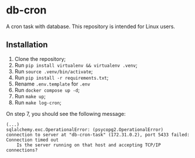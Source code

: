 # db-cron

A cron task with database. This repository is intended for Linux users.

## Installation

1. Clone the repository;
2. Run `pip install virtualenv && virtualenv .venv`;
3. Run `source .venv/bin/activate`;
4. Run `pip install -r requirements.txt`;
5. Rename `.env.template` for `.env`
6. Run `docker compose up -d`;
7. Run `make up`;
8. Run `make log-cron`;

On step 7, you should see the following message:

```   
(...)
sqlalchemy.exc.OperationalError: (psycopg2.OperationalError) connection to server at "db-cron-task" (172.31.0.2), port 5433 failed: Connection timed out
	Is the server running on that host and accepting TCP/IP connections?

```
